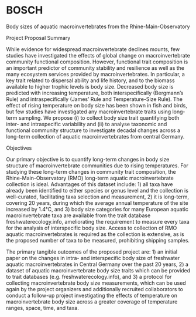 # BOSCH
Body sizes of aquatic macroinvertebrates from the Rhine-Main-Observatory

Project Proposal Summary

While evidence for widespread macroinvertebrate declines mounts, few studies have investigated the effects of global change on macroinvertebrate community functional composition. However, functional trait composition is an important predictor of community stability and resilience as well as the many ecosystem services provided by macroinvertebrates. In particular, a key trait related to dispersal ability and life history, and to the biomass available to higher trophic levels is body size. Decreased body size is predicted with increasing temperature, both interspecifically (Bergmann’s Rule) and intraspecifically (James’ Rule and Temperature-Size Rule). The effect of rising temperature on body size has been shown in fish and birds, but few studies have investigated any macroinvertebrate traits using long-term sampling. We propose (i) to collect body size trait quantifying both inter- and intraspecific variability and (ii) to analyse taxonomic and functional community structure to investigate decadal changes across a long-term collection of aquatic macroinvertebrates from central Germany.

Objectives

Our primary objective is to quantify long-term changes in body size structure of macroinvertebrate communities due to rising temperatures. For studying these long-term changes in community trait composition, the Rhine-Main-Observatory (RMO) long-term aquatic macroinvertebrate collection is ideal. Advantages of this dataset include: 1) all taxa have already been identified to either species or genus level and the collection is well-curated, facilitating taxa selection and measurement, 2) it is long-term, covering 20 years, during which the average annual temperature of the site increased by 1.4°C, and 3) body size categories for many European aquatic macroinvertebrate taxa are available from the trait database freshwaterecology.info, ameliorating the requirement to measure every taxa for the analysis of interspecific body size. Access to collection of RMO aquatic macroinvertebrates is required as the collection is extensive, as is the proposed number of taxa to be measured, prohibiting shipping samples. 

The primary tangible outcomes of the proposed project are: 1) an initial paper on the changes in intra- and interspecific body size of freshwater aquatic macroinvertebrates in Central Germany over the past 20 years, 2) a dataset of aquatic macroinvertebrate body size traits which can be provided to trait databases (e.g. freshwaterecology.info), and 3) a protocol for collecting macroinvertebrate body size measurements, which can be used again by the project organizers and additionally recruited collaborators to conduct a follow-up project investigating the effects of temperature on macroinvertebrate body size across a greater coverage of temperature ranges, space, time, and taxa.


